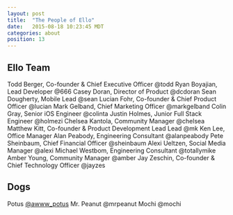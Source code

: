 ```yaml
---
layout: post
title:  "The People of Ello"
date:   2015-08-18 10:23:45 MDT
categories: about
position: 13
---
```


## Ello Team

Todd Berger, Co-founder & Chief Executive Officer @todd
Ryan Boyajian, Lead Developer @666
Casey Doran, Director of Product @dcdoran
Sean Dougherty, Mobile Lead @sean
Lucian Fohr, Co-founder & Chief Product Officer @lucian
Mark Gelband, Chief Marketing Officer @markgelband
Colin Gray, Senior iOS Engineer @colinta
Justin Holmes, Junior Full Stack Engineer @holmezi
Chelsea Kantola, Community Manager @chelsea
Matthew Kitt, Co-founder & Product Development Lead Lead @mk
Ken Lee, Office Manager 
Alan Peabody, Engineering Consultant @alanpeabody
Pete Sheinbaum, Chief Financial Officer @sheinbaum
Alexi Ueltzen, Social Media Manager @alexi
Michael Westbom, Engineering Consultant @totallymike
Amber Young, Community Manager @amber
Jay Zeschin, Co-founder & Chief Technology Officer @jayzes

## Dogs

Potus [@awww_potus](https://ello.co/awww_potus)
Mr. Peanut @mrpeanut
Mochi @mochi

